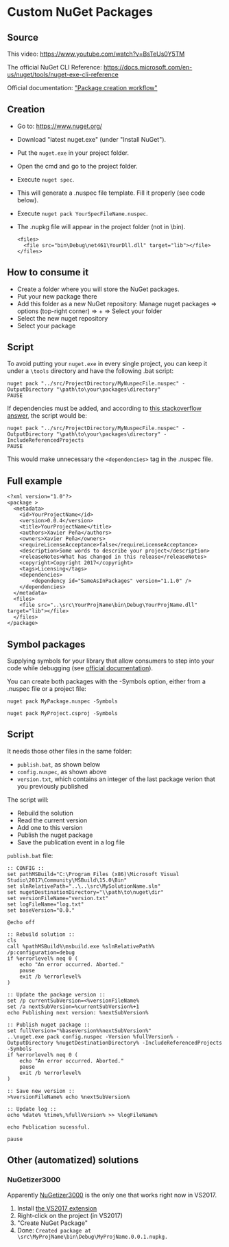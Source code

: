 # Custom NuGet Packages

## Source

This video: https://www.youtube.com/watch?v=BsTeUs0Y5TM

The official NuGet CLI Reference: https://docs.microsoft.com/en-us/nuget/tools/nuget-exe-cli-reference

Official documentation: ["Package creation workflow"](https://docs.microsoft.com/en-us/nuget/create-packages/overview-and-workflow)


## Creation

* Go to: https://www.nuget.org/
* Download "latest nuget.exe" (under "Install NuGet").
* Put the `nuget.exe` in your project folder.
* Open the cmd and go to the project folder.
* Execute `nuget spec`.
* This will generate a .nuspec file template. Fill it properly (see code below).
* Execute `nuget pack YourSpecFileName.nuspec`.
* The .nupkg file will appear in the project folder (not in \bin).

	  <files>
		<file src="bin\Debug\net461\YourDll.dll" target="lib"></file>
	  </files>
    
    
## How to consume it

* Create a folder where you will store the NuGet packages.
* Put your new package there
* Add this folder as a new NuGet repository: Manage nuget packages => options (top-right corner) => + => Select your folder
* Select the new nuget repository
* Select your package


## Script

To avoid putting your `nuget.exe` in every single project, you can keep it under a `\tools` directory and have the following .bat script:

	nuget pack "../src/ProjectDirectory/MyNuspecFile.nuspec" -OutputDirectory "\path\to\your\packages\directory"
	PAUSE
	
If dependencies must be added, and according to [this stackoverflow answer](http://stackoverflow.com/a/16310138/831138), the script would be:

	nuget pack "../src/ProjectDirectory/MyNuspecFile.nuspec" -OutputDirectory "\path\to\your\packages\directory" -IncludeReferencedProjects
	PAUSE

This would make unnecessary the `<dependencies>` tag in the .nuspec file.


## Full example

	<?xml version="1.0"?>
	<package >
	  <metadata>
		<id>YourProjectName</id>
		<version>0.0.4</version>
		<title>YourProjectName</title>
		<authors>Xavier Peña</authors>
		<owners>Xavier Peña</owners>
		<requireLicenseAcceptance>false</requireLicenseAcceptance>
		<description>Some words to describe your project</description>
		<releaseNotes>What has changed in this release</releaseNotes>
		<copyright>Copyright 2017</copyright>
		<tags>Licensing</tags>
		<dependencies>
			<dependency id="SameAsInPackages" version="1.1.0" />
		</dependencies>  	
	  </metadata>
	  <files>
		<file src="..\src\YourProjName\bin\Debug\YourProjName.dll" target="lib"></file>
	  </files>
	</package>


## Symbol packages

Supplying symbols for your library that allow consumers to step into your code while debugging (see [official documentation](https://docs.microsoft.com/en-us/nuget/create-packages/symbol-packages)).

You can create both packages with the -Symbols option, either from a .nuspec file or a project file:

    nuget pack MyPackage.nuspec -Symbols

    nuget pack MyProject.csproj -Symbols


## Script

It needs those other files in the same folder:

* `publish.bat`, as shown below
* `config.nuspec`, as shown above
* `version.txt`, which contains an integer of the last package verion that you previously published

The script will:

* Rebuild the solution
* Read the current version
* Add one to this version
* Publish the nuget package
* Save the publication event in a log file

`publish.bat` file:

	:: CONFIG ::
	set pathMSBuild="C:\Program Files (x86)\Microsoft Visual Studio\2017\Community\MSBuild\15.0\Bin"
	set slnRelativePath="..\..\src\MySolutionName.sln"
	set nugetDestinationDirectory="\\path\to\nuget\dir"
	set versionFileName="version.txt"
	set logFileName="log.txt"
	set baseVersion="0.0."

	@echo off

	:: Rebuild solution ::
	cls
	call %pathMSBuild%\msbuild.exe %slnRelativePath% /p:configuration=debug
	if %errorlevel% neq 0 (
		echo "An error occurred. Aborted."
		pause
		exit /b %errorlevel%
	)

	:: Update the package version ::
	set /p currentSubVersion=<%versionFileName%
	set /a nextSubVersion=%currentSubVersion%+1
	echo Publishing next version: %nextSubVersion%

	:: Publish nuget package ::
	set fullVersion="%baseVersion%%nextSubVersion%"
	..\nuget.exe pack config.nuspec -Version %fullVersion% -OutputDirectory %nugetDestinationDirectory% -IncludeReferencedProjects -Symbols
	if %errorlevel% neq 0 (
		echo "An error occurred. Aborted."
		pause
		exit /b %errorlevel%
	)

	:: Save new version ::
	>%versionFileName% echo %nextSubVersion%

	:: Update log ::
	echo %date% %time%,%fullVersion% >> %logFileName% 

	echo Publication sucessful.

	pause


## Other (automatized) solutions

### NuGetizer3000

Apparently [NuGetizer3000](https://github.com/NuGet/NuGet.Build.Packaging) is the only one that works right now in VS2017.

1. Install [the VS2017 extension](http://bit.ly/nugetizer-2017)
2. Right-click on the project (in VS2017)
3. "Create NuGet Package"
4. Done: `Created package at \src\MyProjName\bin\Debug\MyProjName.0.0.1.nupkg.`

